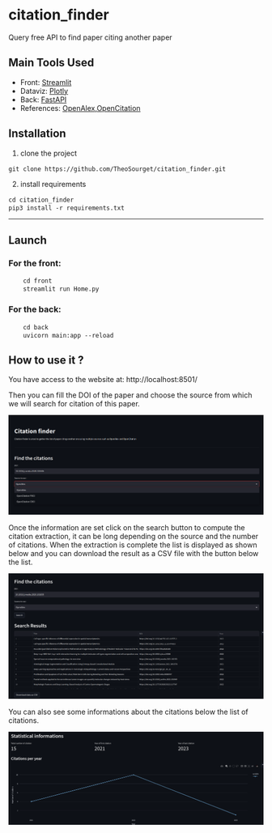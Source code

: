 # citation_finder
Query free API to find paper citing another paper

## Main Tools Used
* Front: [Streamlit](https://streamlit.io/) 
* Dataviz: [Plotly](https://plotly.com/python/)
* Back: [FastAPI](https://fastapi.tiangolo.com/)
* References: [OpenAlex](https://openalex.org/),[OpenCitation](opencitations.net/)
## Installation
1. clone the project 
```console
git clone https://github.com/TheoSourget/citation_finder.git
```
2. install requirements
```console
cd citation_finder
pip3 install -r requirements.txt
```

---

## Launch

### For the front:
```console
    cd front
    streamlit run Home.py 
```

### For the back:
```console
    cd back
    uvicorn main:app --reload
```

## How to use it ?
You have access to the website at: http://localhost:8501/

Then you can fill the DOI of the paper and choose the source from which we will search for citation of this paper.

![](./resources/input_options.png)


Once the information are set click on the search button to compute the citation extraction, it can be long depending on the source and the number of citations. When the extraction is complete the list is displayed as shown below and you can download the result as a CSV file with the button below the list.

![](./resources/dataframe_result.png)

You can also see some informations about the citations below the list of citations.

![](./resources/statistics_display.png)
